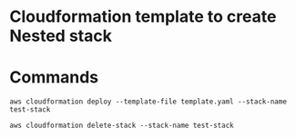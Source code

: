 # Cloudformation template to create Nested stack

# Commands
```
aws cloudformation deploy --template-file template.yaml --stack-name test-stack

aws cloudformation delete-stack --stack-name test-stack
```